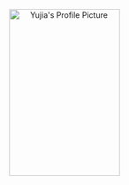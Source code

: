 <div  align="center">   
 <img src="https://s2.loli.net/2022/02/10/BmhTFPscNxfLa9K.jpg" width = "200" height = "300" alt="Yujia's Profile Picture" align=center />   
</div>



<!--
**Jackie-Si/Jackie-Si** is a ✨ _special_ ✨ repository because its `README.md` (this file) appears on your GitHub profile.

Here are some ideas to get you started:

- 🔭 I’m currently working on ...
- 🌱 I’m currently learning ...
- 👯 I’m looking to collaborate on ...
- 🤔 I’m looking for help with ...
- 💬 Ask me about ...
- 📫 How to reach me: ...
- 😄 Pronouns: ...
- ⚡ Fun fact: ...
-->
